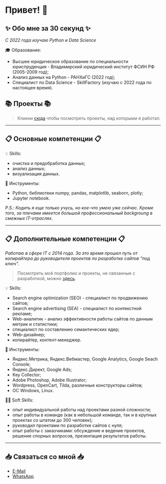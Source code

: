 # Привет! :wave:

## :sparkles: Обо мне за 30 секунд :sparkles:

*С 2022 года изучаю Python и Data Science*

:mortar_board: Образование:
* Высшее юридическое образование по специальности юриспруденция - Владимирский юридический институт ФСИН РФ (2005-2009 год);
* Анализ данных на Python - РАНХиГС (2022 год);
* Специалист по Data Science - SkillFactory (изучаю с 2022 года по настоящее время).

## :books: Проекты :books:

> Кликни [сюда](https://github.com/Agent-66?tab=repositories) чтобы посмотреть проекты, над которыми я работал.

---

## :clipboard: Основные компетенции :clipboard:

:bulb: Skills:
* очистка и предобработка данных;
* анализ данных;
* визуализация данных.

:wrench: Инструменты:
* Python, библиотеки numpy, pandas, matplotlib, seaborn, plotly;
* Jupyter notebook.

*P.S.: Кодить я еще только учусь, но кое-что умею уже сейчас. Кроме того, за плечами имеется большой профессиональный backgroung в смежных IT-отраслях.*

---
    
## :clipboard: Дополнительные компетенции :clipboard:

*Работаю в сфере IT с 2014 года. За это время прошел путь от копирайтера до руководителя проектов по разработке сайтов "под ключ".*

> Посмотреть моё портфолио и проекты, не связанные с разработкой, можно [здесь](https://freelance.ru/agent-66). 

:bulb: Skills:
* Search engine optimization (SEO) - специалист по продвижению сайтов;
* Search engine advertising (SEA) - специалист по контекстной рекламе;
* Web-аналитик - анализ эффективности работы сайтов по данным метрик и статистики;
* специалист по составлению семантических ядер;
* Web-дизайнер;
* копирайтер, контент-менеджер.

:wrench: Инструменты: 
* Яндекс.Метрика, Яндекс.Вебмастер, Google Analytics, Google Seach Console;
* Яндекс.Директ, Google Ads;
* Key Collector;
* Adobe Photoshop, Adobe Illustrator;
* Wordpress, OpenCart, Tilda, различные конструкторы сайтов;
* ОС Windows, Linux.

:man_office_worker: Soft Skills:
* опыт индивидуальной работы над проектами разной сложности;
* опыт работы в команде (как в небольшой команде, так и в крупных проектах со штатом до 300 человек);
* руководил проектами по разработке сайтов с нуля;
* опыт работы с заказчиками: обсуждение и ведение проектов, решение спорных вопросов, презентация результатов работы.

---

## :inbox_tray: Связаться со мной :inbox_tray:
* [E-Mail](mailto:xagent66@gmail.com)
* [WhatsApp](https://api.whatsapp.com/send/?phone=79005812697)
